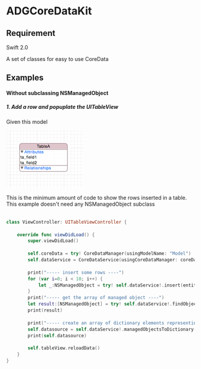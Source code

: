 # ADGCoreDataKit

## Requirement

Swift 2.0

A set of classes for easy to use CoreData

## Examples

#### Without subclassing NSManagedObject

##### 1. Add a row and popuplate the UITableView

Given this model

![Example1](Model.png)

This is the minimum amount of code to show the rows inserted in a table. This example doesn't need any NSManagedObject subclass

```swift

class ViewController: UITableViewController {

    override func viewDidLoad() {
        super.viewDidLoad()
        
        self.coreData = try! CoreDataManager(usingModelName: "Model")
        self.dataService = CoreDataService(usingCoreDataManager: coreData!, concurrencyType: NSManagedObjectContextConcurrencyType.MainQueueConcurrencyType)
                
        print("----- insert some rows ----")
        for (var i=0; i < 10; i++) {
            let _:NSManagedObject = try! self.dataService!.insert(entityName:"TableA", map: ["ta_field1":"value \(i)", "ta_field2":i])
        }
        print("----- get the array of managed object ----")
        let result:[NSManagedObject] = try! self.dataService!.findObjectsByEntity("TableA")
        print(result)
        
        print("----- create an array of dictionary elements representing the retrieved managed objects ----")
        self.datasource = self.dataService!.managedObjectsToDictionary(result)
        print(self.datasource)
        
        self.tableView.reloadData()
    }
}

```
